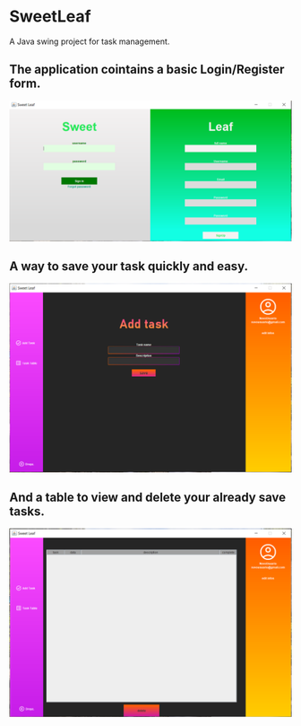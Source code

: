 # SweetLeaf
A Java swing project for task management.

## The application cointains a basic Login/Register form.
![image alt](https://github.com/Drepzin/SweetLeaf/blob/main/gitimage1.PNG?raw=true)

## A way to save your task quickly and easy.
![image alt](https://github.com/Drepzin/SweetLeaf/blob/main/gitimage2.PNG?raw=true)

## And a table to view and delete your already save tasks.
![image alt](https://github.com/Drepzin/SweetLeaf/blob/main/gitimage3.PNG?raw=true)

